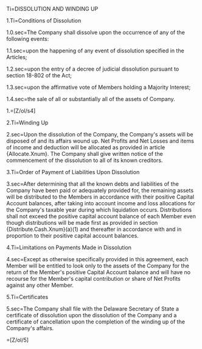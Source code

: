 Ti=DISSOLUTION AND WINDING UP

1.Ti=Conditions of Dissolution

1.0.sec=The Company shall dissolve upon the occurrence of any of the following events:

1.1.sec=upon the happening of any event of dissolution specified in the Articles;

1.2.sec=upon the entry of a decree of judicial dissolution pursuant to section 18-802 of the Act;

1.3.sec=upon the affirmative vote of Members holding a Majority Interest;

1.4.sec=the sale of all or substantially all of the assets of Company.

1.=[Z/ol/s4]

2.Ti=Winding Up

2.sec=Upon the dissolution of the Company, the Company's assets will be disposed of and its affairs wound up. Net Profits and Net Losses and items of income and deduction will be allocated as provided in article {Allocate.Xnum}. The Company shall give written notice of the commencement of the dissolution to all of its known creditors. 

3.Ti=Order of Payment of Liabilities Upon Dissolution

3.sec=After determining that all the known debts and liabilities of the Company have been paid or adequately provided for, the remaining assets will be distributed to the Members in accordance with their positive Capital Account balances, after taking into account income and loss allocations for the Company's taxable year during which liquidation occurs.  Distributions shall not exceed the positive capital account balance of each Member even though distributions will be made first as provided in section {Distribute.Cash.Xnum}(a)(1) and thereafter in accordance with and in proportion to their positive capital account balances.

4.Ti=Limitations on Payments Made in Dissolution

4.sec=Except as otherwise specifically provided in this agreement, each Member will be entitled to look only to the assets of the Company for the return of the Member's positive Capital Account balance and will have no recourse for the Member's capital contribution or share of Net Profits against any other Member.

5.Ti=Certificates

5.sec=The Company shall file with the Delaware Secretary of State a certificate of dissolution upon the dissolution of the Company and a certificate of cancellation upon the completion of the winding up of the Company's affairs.

=[Z/ol/5]
